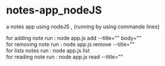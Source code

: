 # notes-app_nodeJS
a notes app using nodeJS , (running by using commande lines)


for adding note run : node app.js add --title="" body="" <br>
for removing note run : node app.js remove --title="" <br>
for lists notes run : node app.js list <br>
for reading note run : node app.js read --title=""
